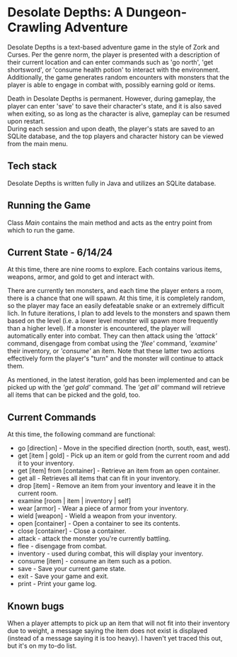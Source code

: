 # Desolate Depths: A Dungeon-Crawling Adventure
Desolate Depths is a text-based adventure game in the style of Zork and Curses. Per the genre norm, the player is 
presented with a description of their current location and can enter commands such as 'go north', 'get shortsword', or
'consume health potion' to interact with the environment.  Additionally, the game generates random encounters with monsters 
that the player is able to engage in combat with, possibly earning gold or items.

Death in Desolate Depths is permanent. However, during gameplay, the player can enter 'save' to save their character's 
state, and it is also saved when exiting, so as long as the character is alive, gameplay can be resumed upon restart.  
During each session and upon death, the player's stats are saved to an SQLite database, and the top players and character 
history can be viewed from the main menu.

## Tech stack
Desolate Depths is written fully in Java and utilizes an SQLite database.

## Running the Game
Class *Main* contains the main method and acts as the entry point from which to run the game.

## Current State - 6/14/24
At this time, there are nine rooms to explore. Each contains various items, weapons, armor, and gold to get and
interact with.  

There are currently ten monsters, and each time the player enters a room, there is a chance that one will spawn. At 
this time, it is completely random, so the player may face an easily defeatable snake or an extremely difficult lich. 
In future iterations, I plan to add levels to the monsters and spawn them based on the level (i.e. a lower level monster will spawn
more frequently than a higher level). If a monster is encountered, the player will automatically enter into combat. They 
can then attack using the *'attack'* command, disengage from combat using the *'flee'* command, *'examine'* their inventory,
or *'consume'* an item. Note that these latter two actions effectively form the player's "turn" and the monster will continue 
to attack them. 

As mentioned, in the latest iteration, gold has been implemented and can be picked up with the *'get gold'*
command. The *'get all'* command will retrieve all items that can be picked and the gold, too.

## Current Commands
At this time, the following command are functional:

*  go [direction] - Move in the specified direction (north, south, east, west).
*  get [item | gold] - Pick up an item or gold from the current room and add it to your inventory.
*  get [item] from [container] - Retrieve an item from an open container.
*  get all - Retrieves all items that can fit in your inventory.
*  drop [item] - Remove an item from your inventory and leave it in the current room.
*  examine [room | item | inventory | self]
*  wear [armor] - Wear a piece of armor from your inventory.
*  wield [weapon] - Wield a weapon from your inventory.
*  open [container] - Open a container to see its contents.
*  close [container] - Close a container.
*  attack - attack the monster you're currently battling.
*  flee - disengage from combat.
*  inventory - used during combat, this will display your inventory.
*  consume [item] - consume an item such as a potion.
*  save - Save your current game state.
*  exit - Save your game and exit.
*  print - Print your game log.

## Known bugs
When a player attempts to pick up an item that will not fit into their inventory due to weight, a message saying the
item does not exist is displayed (instead of a message saying it is too heavy). I haven't yet traced this out, but it's
on my to-do list. 